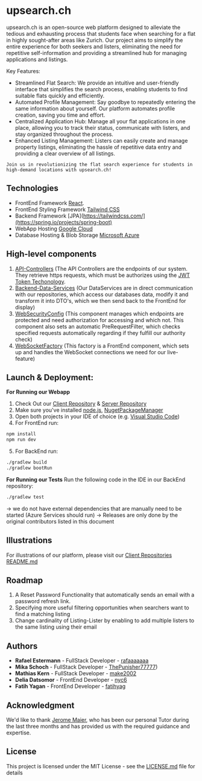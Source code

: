 # upsearch.ch
upsearch.ch is an open-source web platform designed to alleviate the tedious and exhausting process that students face when searching for a flat in highly sought-after areas like Zurich. Our project aims to simplify the entire experience for both seekers and listers, eliminating the need for repetitive self-information and providing a streamlined hub for managing applications and listings.

Key Features:

- Streamlined Flat Search: We provide an intuitive and user-friendly interface that simplifies the search process, enabling students to find suitable flats quickly and efficiently.
- Automated Profile Management: Say goodbye to repeatedly entering the same information about yourself. Our platform automates profile creation, saving you time and effort.
- Centralized Application Hub: Manage all your flat applications in one place, allowing you to track their status, communicate with listers, and stay organized throughout the process.
- Enhanced Listing Management: Listers can easily create and manage property listings, eliminating the hassle of repetitive data entry and providing a clear overview of all listings.

```
Join us in revolutionizing the flat search experience for students in high-demand locations with upsearch.ch!
```

## Technologies 
- FrontEnd Framework [React](https://react.dev/).
- FrontEnd Styling Framework [Tailwind CSS](https://tailwindcss.com/)
- Backend Framework [JPA](https://tailwindcss.com/](https://spring.io/projects/spring-boot)
- WebApp Hosting [Google Cloud](https://cloud.google.com/)
- Database Hosting & Blob Storage [Microsoft Azure](https://azure.microsoft.com/)


## High-level components 
1. [API-Controllers](https://github.com/sopra-fs23-group-30/sopra-fs23-group-30-server/tree/main/src/main/java/ch/uzh/ifi/hase/soprafs23/controller) (The API Controllers are the endpoints of our system. They retrieve https requests, which must be authorizes using the [JWT Token Techonology](https://jwt.io/). 
2. [Backend-Data-Services](https://github.com/sopra-fs23-group-30/sopra-fs23-group-30-server/tree/main/src/main/java/ch/uzh/ifi/hase/soprafs23/service) (Our DataServices are in direct communication with our repositories, which access our databases data, modify it and transform it into DTO's, which we then send back to the FrontEnd for display)
3. [WebSecurityConfig](https://github.com/sopra-fs23-group-30/sopra-fs23-group-30-server/blob/main/src/main/java/ch/uzh/ifi/hase/soprafs23/config/WebSecurityConfig.java) (This component manages which endpoints are protected and need authorization for accessing and which not. This component also sets an automatic PreRequestFilter, which checks specified requests automatically regarding if they fulfill our authority check)
4. [WebSocketFactory](https://github.com/sopra-fs23-group-30/sopra-fs23-group-30-client/blob/main/src/helpers/WebSocketFactory.js) (This factory is a FrontEnd component, which sets up and handles the WebSocket connections we need for our live-feature)  


## Launch & Deployment:
**For Running our Webapp**
1. Check Out our [Client Repository](https://github.com/sopra-fs23-group-30/sopra-fs23-group-30-client.git) & [Server Repository](https://github.com/sopra-fs23-group-30/sopra-fs23-group-30-server.git)
2. Make sure you've installed [node.js](https://nodejs.org/en), [NugetPackageManager](https://www.npmjs.com/)
3. Open both projects in your IDE of choice (e.g. [Visual Studio Code](https://code.visualstudio.com/))
4. For FrontEnd run: 
```cmd
npm install
npm run dev
```
5. For BackEnd run:
```bash
./gradlew build
./gradlew bootRun
```

**For Running our Tests**
Run the following code in the IDE in our BackEnd repository:
```bash
./gradlew test
```

-> we do not have external dependencies that are manually need to be started (Azure Services should run)
-> Releases are only done by the original contributors listed in this document


## Illustrations
For illustrations of our platform, please visit our [Client Repositories README.md](https://github.com/sopra-fs23-group-30/sopra-fs23-group-30-client/blob/main/README.md)

## Roadmap
1. A Reset Password Functionality that automatically sends an email with a password refresh link.
2. Specifying more useful filtering opportunities when searchers want to find a matching listing 
3. Change cardinality of Listing-Lister by enabling to add multiple listers to the same listing using their email


## Authors
* **Rafael Estermann** - FullStack Developer - [rafaaaaaaa](https://github.com/rafaaaaaaa)
* **Mika Schoch** - FullStack Developer - [ThePunisher77777](https://github.com/ThePunisher77777))
* **Mathias Kern** - FullStack Developer - [make2002](https://github.com/make2002)
* **Delia Datsomor** - FrontEnd Developer - [nyc6](https://github.com/nyc6)
* **Fatih Yagan** - FrontEnd Developer - [fatihyag](https://github.com/fatihyag)

## Acknowledgment
We'd like to thank [Jerome Maier](https://github.com/jemaie), who has been our personal Tutor during the last three months and has provided us with the required guidance and expertise.

## License
This project is licensed under the MIT License - see the [LICENSE.md](LICENSE.md) file for details
